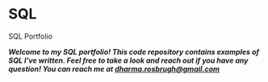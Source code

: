 # SQL
SQL Portfolio 

***Welcome to my SQL portfolio! This code repository contains examples of SQL I've written. Feel free to take a look and reach out if you have any question! You can reach me at dharma.rosbrugh@gmail.com***
